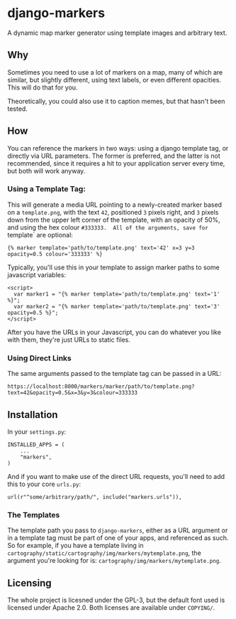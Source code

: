 # django-markers

A dynamic map marker generator using template images and arbitrary text.


## Why

Sometimes you need to use a lot of markers on a map, many of which are similar, but slightly different, using text labels, or even different opacities.  This will do that for you.

Theoretically, you could also use it to caption memes, but that hasn't been tested.


## How

You can reference the markers in two ways: using a django template tag, or directly via URL parameters.  The former is preferred, and the latter is not recommended, since it requires a hit to your application server every time, but both will work anyway.

### Using a Template Tag:

This will generate a media URL pointing to a newly-created marker based on a `template.png`, with the text `42`, positioned `3` pixels right, and `3` pixels down from the upper left corner of the template, with an opacity of 50%, and using the hex colour `#333333.  All of the arguments, save for `template` are optional:

    {% marker template='path/to/template.png' text='42' x=3 y=3 opacity=0.5 colour='333333' %}

Typically, you'll use this in your template to assign marker paths to some javascript variables:

    <script>
      var marker1 = "{% marker template='path/to/template.png' text='1' %}";
      var marker2 = "{% marker template='path/to/template.png' text='3' opacity=0.5 %}";
    </script>

After you have the URLs in your Javascript, you can do whatever you like with them, they're just URLs to static files.


### Using Direct Links

The same arguments passed to the template tag can be passed in a URL:

    https://localhost:8000/markers/marker/path/to/template.png?text=42&opacity=0.5&x=3&y=3&colour=333333


## Installation

In your `settings.py`:

    INSTALLED_APPS = (
        ...
        "markers",
    )

And if you want to make use of the direct URL requests, you'll need to add this to your core `urls.py`:

    url(r"^some/arbitrary/path/", include("markers.urls")),


### The Templates

The template path you pass to `django-markers`, either as a URL argument or in a template tag must be part of one of your apps, and referenced as such.  So for example, if you have a template living in `cartography/static/cartography/img/markers/mytemplate.png`, the argument you're looking for is: `cartography/img/markers/mytemplate.png`.


## Licensing

The whole project is licesned under the GPL-3, but the default font used is licensed under Apache 2.0.  Both licenses are available under `COPYING/`.


